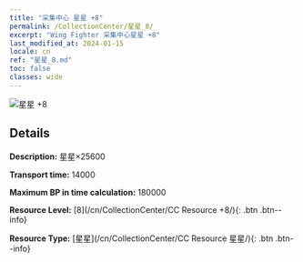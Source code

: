 ```yaml
---
title: "采集中心 星星 +8"
permalink: /CollectionCenter/星星_8/
excerpt: "Wing Fighter 采集中心星星 +8"
last_modified_at: 2024-01-15
locale: cn
ref: "星星_8.md"
toc: false
classes: wide
---
```



![星星 +8](/images/cc/CC_星星_5.png)

## Details

  **Description:** 星星×25600

  **Transport time:** 14000

  **Maximum BP in time calculation:** 180000

  **Resource Level:** [8](/cn/CollectionCenter/CC Resource +8/){: .btn .btn--info}

  **Resource Type:** [星星](/cn/CollectionCenter/CC Resource 星星/){: .btn .btn--info}

